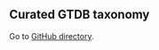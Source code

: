 ## Curated GTDB taxonomy

Go to [GitHub directory](https://github.com/biocore/wol/tree/master/data/taxonomy/gtdb/curation).
